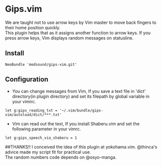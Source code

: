 # Gips.vim

We are taught not to use arrow keys by Vim master to move back fingers to their home position quickly.  
This plugin helps that as it assigns another function to arrow keys. If you press arrow keys, Vim displays random messages on statusline.

## Install
```
NeoBundle 'modsound/gips-vim.git'
```

## Configuration

* You can change messages from Vim, If you save a text file in 'dict' directory(in plugin directory) and set its filepath by global variable in your vimirc.

```
let g:gips_reading_txt = '~/.vim/bundle/gips-vim/autoload/dict/***.txt'
```

* Vim can read out the text, If you install Shaberu.vim and set the following parameter in your vimrc.

```
let g:gips_speech_via_shaberu = 1
```

##THANKS!!
I conceived the idea of this plugin at yokohama.vim. @thinca's advice made my script fit for practical use.  
The random numbers code depends on @osyo-manga.

